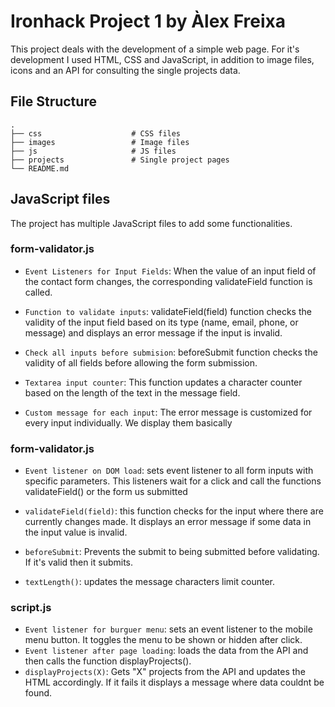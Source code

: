 # Ironhack Project 1 by Àlex Freixa

This project deals with the development of a simple web page. For it's development I used HTML, CSS and JavaScript, in addition to image files, icons and an API for consulting the single projects data.

## File Structure

    .
    ├── css                    # CSS files
    ├── images                 # Image files
    ├── js                     # JS files
    ├── projects               # Single project pages
    └── README.md

## JavaScript files

The project has multiple JavaScript files to add some functionalities.

### form-validator.js

- `Event Listeners for Input Fields`: When the value of an input field of the contact form changes, the corresponding validateField function is called.

- `Function to validate inputs`: validateField(field) function checks the validity of the input field based on its type (name, email, phone, or message) and displays an error message if the input is invalid. 

- `Check all inputs before submision`: beforeSubmit function checks the validity of all fields before allowing the form submission.

- `Textarea input counter`: This function updates a character counter based on the length of the text in the message field.

- `Custom message for each input`: The error message is customized for every input individually. We display them basically 

### form-validator.js

- `Event listener on DOM load`: sets event listener to all form inputs with specific parameters. This listeners wait for a click and call the functions validateField() or the form us submitted

- `validateField(field)`: this function checks for the input where there are currently changes made. It displays an error message if some data in the input value is invalid.

- `beforeSubmit`: Prevents the submit to being submitted before validating. If it's valid then it submits.

- `textLength()`: updates the message characters limit counter.

### script.js

- `Event listener for burguer menu`: sets an event listener to the mobile menu button. It toggles the menu to be shown or hidden after click.
- `Event listener after page loading`: loads the data from the API and then calls the function displayProjects().
- `displayProjects(X)`: Gets "X" projects from the API and updates the HTML accordingly. If it fails it displays a message where data couldnt be found.
